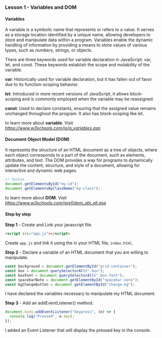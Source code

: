 ### Lesson 1 - Variables and DOM

#### Variables

A variable is a symbolic name that represents or refers to a value. It serves as a storage location identified by a unique name, allowing developers to store and manipulate data within a program. Variables enable the dynamic handling of information by providing a means to store values of various types, such as numbers, strings, or objects.

There are three keywords used for variable declaration in JavaScript: var, let, and const. These keywords establish the scope and mutability of the variable.

**var**: Historically used for variable declaration, but it has fallen out of favor due to its function-scoping behavior.

**let**: Introduced in more recent versions of JavaScript, it allows block-scoping and is commonly employed when the variable may be reassigned.

**const**: Used to declare constants, ensuring that the assigned value remains unchanged throughout the program. It also has block-scoping like let.

to learn more about **variable**. Visit *https://www.w3schools.com/js/js_variables.asp*

#### Document Object Model (DOM)

It represents the structure of an HTML document as a tree of objects, where each object corresponds to a part of the document, such as elements, attributes, and text. The DOM provides a way for programs to dynamically update the content, structure, and style of a document, allowing for interactive and dynamic web pages.

```javascript
// Syntax
document.getElementsById("my-id");
document.getElementsByClassName("my-class");
```

to learn more about **DOM**. Visit *https://www.w3schools.com/jsref/dom_obj_all.asp*

#### Step by step

**Step 1** - Create and Link your javascript file.

```html
<script src="app.js"></script>
```

Create `app.js` and link it using the <script></script> in your HTML file, `index.html`.

**Step 2** - Declare a variable of an HTML document that you are willing to manipulate.

```javascript
const background = document.getElementById("grid-container");
const box = document.querySelectorAll(".box");
const boxFont = document.querySelectorAll(".box-font");
const spacebarNote = document.getElementById("spacebar-note");
const bgChangeButton = document.getElementById("change-bg");
```

I have declared the variables necessary to manipulate my HTML document.

**Step 3** - Add an addEventListener() method.

```javascript
document.body.addEventListener("keypress", (e) => {
  console.log("Pressed", e.key);
});
```

I added an Event Listener that will display the pressed key in the console.
